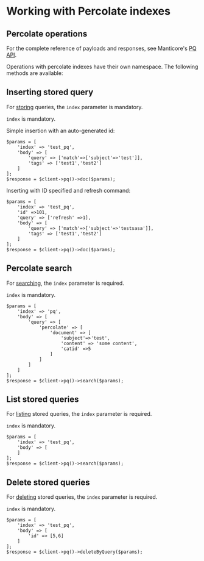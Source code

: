 # Working with Percolate indexes

## Percolate operations

For the complete reference of payloads and responses, see Manticore's [PQ API](https://manual.manticoresearch.com/Data_creation_and_modification/Adding_documents_to_a_table/Adding_rules_to_a_percolate_table).

Operations with percolate indexes have their own namespace. The following methods are available:

## Inserting stored query

For [storing](https://manual.manticoresearch.com/Data_creation_and_modification/Adding_documents_to_a_table/Adding_rules_to_a_percolate_table) queries, the `index` parameter is mandatory.

`index` is mandatory.

Simple insertion with an auto-generated id:

```
$params = [
    'index' => 'test_pq',
    'body' => [
        'query' => ['match'=>['subject'=>'test']],
        'tags' => ['test1','test2']
    ]
];
$response = $client->pq()->doc($params);
```

Inserting with ID specified and refresh command:

```
$params = [
    'index' => 'test_pq',
    'id' =>101,
    'query' => ['refresh' =>1],
    'body' => [
        'query' => ['match'=>['subject'=>'testsasa']],
        'tags' => ['test1','test2']
    ]
];
$response = $client->pq()->doc($params);
```


## Percolate search

For [searching](https://manual.manticoresearch.com/Searching/Percolate_query#Performing-a-percolate-query-with-CALL-PQ), the `index` parameter is required.

`index` is mandatory.

```
$params = [
    'index' => 'pq',
    'body' => [
        'query' => [
            'percolate' => [
                'document' => [
                    'subject'=>'test',
                    'content' => 'some content',
                    'catid' =>5
                ]
            ]
        ]
    ]
];
$response = $client->pq()->search($params);
```

## List stored queries

For [listing](https://manual.manticoresearch.com/Searching/Percolate_query#Performing-a-percolate-query-with-CALL-PQ) stored queries, the `index` parameter is required.

`index` is mandatory.

```
$params = [
    'index' => 'test_pq',
    'body' => [
    ]
];
$response = $client->pq()->search($params);
```

## Delete stored queries

For [deleting](https://manual.manticoresearch.com/Searching/Percolate_query#Performing-a-percolate-query-with-CALL-PQ) stored queries, the `index` parameter is required.

`index` is mandatory.

```
$params = [
    'index' => 'test_pq',
    'body' => [
        'id' => [5,6]
    ]
];
$response = $client->pq()->deleteByQuery($params);
```
<!-- proofread -->